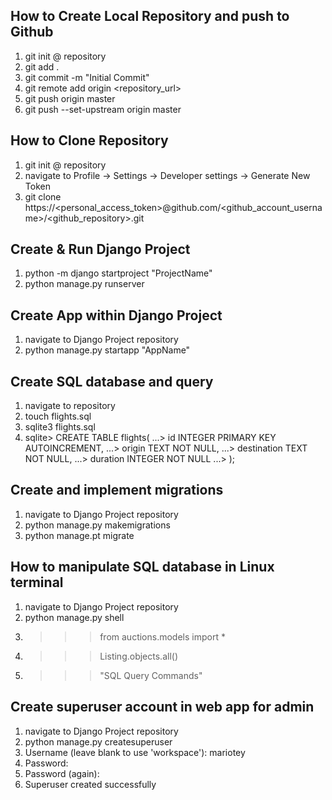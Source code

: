 ## How to Create Local Repository and push to Github ##
1. git init @ repository
2. git add .
3. git commit -m "Initial Commit"
4. git remote add origin <repository_url>
5. git push origin master
6. git push --set-upstream origin master

## How to Clone Repository ##
1. git init @ repository
2. navigate to Profile -> Settings -> Developer settings -> Generate New Token
3. git clone https://<personal_access_token>@github.com/<github_account_username>/<github_repository>.git 

## Create & Run Django Project ##
1. python -m django startproject "ProjectName"
2. python manage.py runserver

## Create App within Django Project
1. navigate to Django Project repository
2. python manage.py startapp "AppName"

## Create SQL database and query
1. navigate to repository
2. touch flights.sql
3. sqlite3 flights.sql
4. sqlite> CREATE TABLE flights(
   ...>     id INTEGER PRIMARY KEY AUTOINCREMENT,
   ...>     origin TEXT NOT NULL,
   ...>     destination TEXT NOT NULL,
   ...>     duration INTEGER NOT NULL
   ...> );

## Create and implement migrations
1. navigate to Django Project repository
2. python manage.py makemigrations
3. python manage.pt migrate

## How to manipulate SQL database in Linux terminal
1. navigate to Django Project repository
2. python manage.py shell
3. >>> from auctions.models import *
4. >>> Listing.objects.all()
5. >>> "SQL Query Commands"

## Create superuser account in web app for admin
1. navigate to Django Project repository
2. python manage.py createsuperuser
3. Username (leave blank to use 'workspace'): mariotey
4. Password:
5. Password (again):
6. Superuser created successfully 
